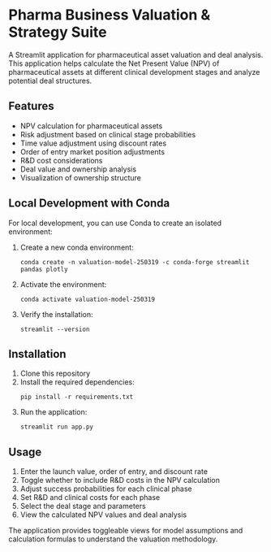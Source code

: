 # Pharma Business Valuation & Strategy Suite

A Streamlit application for pharmaceutical asset valuation and deal analysis. This application helps calculate the Net Present Value (NPV) of pharmaceutical assets at different clinical development stages and analyze potential deal structures.

## Features

- NPV calculation for pharmaceutical assets
- Risk adjustment based on clinical stage probabilities
- Time value adjustment using discount rates
- Order of entry market position adjustments
- R&D cost considerations
- Deal value and ownership analysis
- Visualization of ownership structure

## Local Development with Conda

For local development, you can use Conda to create an isolated environment:

1. Create a new conda environment:
   ```
   conda create -n valuation-model-250319 -c conda-forge streamlit pandas plotly
   ```

2. Activate the environment:
   ```
   conda activate valuation-model-250319
   ```

3. Verify the installation:
   ```
   streamlit --version
   ```

## Installation

1. Clone this repository
2. Install the required dependencies:
   ```
   pip install -r requirements.txt
   ```
3. Run the application:
   ```
   streamlit run app.py
   ```

## Usage

1. Enter the launch value, order of entry, and discount rate
2. Toggle whether to include R&D costs in the NPV calculation
3. Adjust success probabilities for each clinical phase
4. Set R&D and clinical costs for each phase
5. Select the deal stage and parameters
6. View the calculated NPV values and deal analysis

The application provides toggleable views for model assumptions and calculation formulas to understand the valuation methodology. 